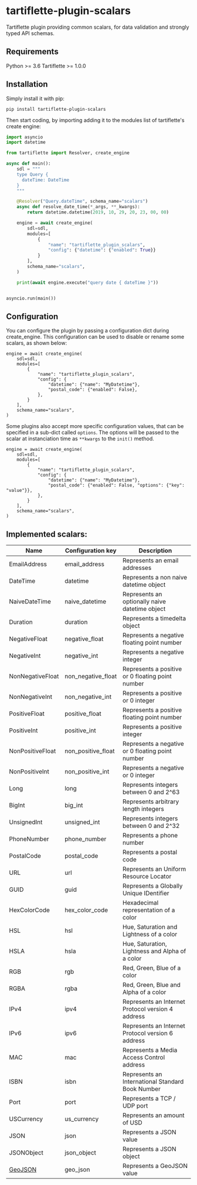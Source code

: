 # tartiflette-plugin-scalars

Tartiflette plugin providing common scalars, for data validation and strongly typed API schemas.

## Requirements

Python >= 3.6
Tartiflette >= 1.0.0

## Installation

Simply install it with pip:

```
pip install tartiflette-plugin-scalars
```

Then start coding, by importing adding it to the modules list of tartiflette's create engine:

```python
import asyncio
import datetime

from tartiflette import Resolver, create_engine

async def main():
    sdl = """
    type Query {
      dateTime: DateTime
    }
    """

    @Resolver("Query.dateTime", schema_name="scalars")
    async def resolve_date_time(*_args, **_kwargs):
        return datetime.datetime(2019, 10, 29, 20, 23, 00, 00)

    engine = await create_engine(
        sdl=sdl,
        modules=[
            {
                "name": "tartiflette_plugin_scalars",
                "config": {"datetime": {"enabled": True}}
            }
        ],
        schema_name="scalars",
    )

    print(await engine.execute("query date { dateTime }"))


asyncio.run(main())
```

## Configuration

You can configure the plugin by passing a configuration dict during create_engine.
This configuration can be used to disable or rename some scalars, as shown below:

```
engine = await create_engine(
    sdl=sdl,
    modules=[
        {
            "name": "tartiflette_plugin_scalars",
            "config": {
                "datetime": {"name": "MyDatetime"},
                "postal_code": {"enabled": False},
            },
        }
    ],
    schema_name="scalars",
)
```

Some plugins also accept more specific configuration values, that can be
specified in a sub-dict called `options`. The options will be
passed to the scalar at instanciation time as `**kwargs` to the `init()` method.

```
engine = await create_engine(
    sdl=sdl,
    modules=[
        {
            "name": "tartiflette_plugin_scalars",
            "config": {
                "datetime": {"name": "MyDatetime"},
                "postal_code": {"enabled": False, "options": {"key": "value"}},
            },
        }
    ],
    schema_name="scalars",
)
```

## Implemented scalars:

| Name                                   | Configuration key  | Description                                       |
|----------------------------------------|--------------------|---------------------------------------------------|
| EmailAddress                           | email_address      | Represents an email addresses                     |
| DateTime                               | datetime           | Represents a non naive datetime object            |
| NaiveDateTime                          | naive_datetime     | Represents an optionally naive datetime object    |
| Duration                               | duration           | Represents a timedelta object                     |
| NegativeFloat                          | negative_float     | Represents a negative floating point number       |
| NegativeInt                            | negative_int       | Represents a negative integer                     |
| NonNegativeFloat                       | non_negative_float | Represents a positive or 0 floating point number  |
| NonNegativeInt                         | non_negative_int   | Represents a positive or 0 integer                |
| PositiveFloat                          | positive_float     | Represents a positive floating point number       |
| PositiveInt                            | positive_int       | Represents a positive integer                     |
| NonPositiveFloat                       | non_positive_float | Represents a negative or 0 floating point number  |
| NonPositiveInt                         | non_positive_int   | Represents a negative or 0 integer                |
| Long                                   | long               | Represents integers between 0 and 2^63            |
| BigInt                                 | big_int            | Represents arbitrary length integers              |
| UnsignedInt                            | unsigned_int       | Represents integers between 0 and 2^32            |
| PhoneNumber                            | phone_number       | Represents a phone number                         |
| PostalCode                             | postal_code        | Represents a postal code                          |
| URL                                    | url                | Represents an Uniform Resource Locator            |
| GUID                                   | guid               | Represents a Globally Unique IDentifier           |
| HexColorCode                           | hex_color_code     | Hexadecimal representation of a color             |
| HSL                                    | hsl                | Hue, Saturation and Lightness of a color          |
| HSLA                                   | hsla               | Hue, Saturation, Lightness and Alpha of a color   |
| RGB                                    | rgb                | Red, Green, Blue of a color                       |
| RGBA                                   | rgba               | Red, Green, Blue and Alpha of a color             |
| IPv4                                   | ipv4               | Represents an Internet Protocol version 4 address |
| IPv6                                   | ipv6               | Represents an Internet Protocol version 6 address |
| MAC                                    | mac                | Represents a Media Access Control address         |
| ISBN                                   | isbn               | Represents an International Standard Book Number  |
| Port                                   | port               | Represents a TCP / UDP port                       |
| USCurrency                             | us_currency        | Represents an amount of USD                       |
| JSON                                   | json               | Represents a JSON value                           |
| JSONObject                             | json_object        | Represents a JSON object                          |
| [GeoJSON](./docs/geo_json.md)          | geo_json           | Represents a GeoJSON value                        |
